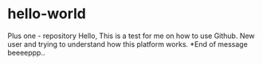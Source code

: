 # hello-world
Plus one - repository
Hello, 
This is a test for me on how to use Github. New user and trying to understand how this platform works.
*End of message beeeeppp..
